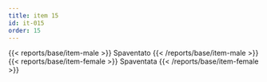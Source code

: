 ```yaml
---
title: item 15
id: it-015
order: 15
---
```

{{< reports/base/item-male >}}
  Spaventato
{{< /reports/base/item-male >}}
{{< reports/base/item-female >}}
  Spaventata
{{< /reports/base/item-female >}}
